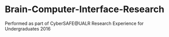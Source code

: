 # Brain-Computer-Interface-Research
Performed as part of CyberSAFE@UALR Research Experience for Undergraduates 2016
